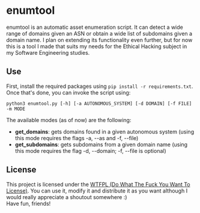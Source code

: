 # enumtool
enumtool is an automatic asset enumeration script. It can detect a wide range of domains given an ASN or obtain a wide list of subdomains given a domain name. I plan on extending its functionality even further, but for now this is a tool I made that suits my needs for the Ethical Hacking subject in my Software Engineering studies.

## Use

First, install the required packages using ```pip install -r requirements.txt```.<br>
Once that's done, you can invoke the script using:

```python3 enumtool.py [-h] [-a AUTONOMOUS_SYSTEM] [-d DOMAIN] [-f FILE] -m MODE```

The available modes (as of now) are the following:
* **get_domains**: gets domains found in a given autonomous system (using this mode requires the flags -a, --as and -f, --file)
* **get_subdomains**: gets subdomains from a given domain name (using this mode requires the flag -d, --domain; -f, --file is optional)

## License
This project is licensed under the [WTFPL (Do What The Fuck You Want To License)](http://www.wtfpl.net/). You can use it, modify it and distribute it as you want although I would really appreciate a shoutout somewhere :)<br>
Have fun, friends!
